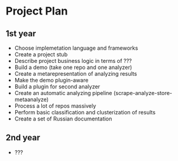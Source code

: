 # Project Plan

## 1st year
* Choose implemetation language and frameworks
* Create a project stub
* Describe project business logic in terms of ???
* Build a demo (take one repo and one analyzer)
* Create a metarepresentation of analyzing results
* Make the demo plugin-aware
* Build a plugin for second analyzer
* Create an automatic analyzing pipeline (scrape-analyze-store-metaanalyze)
* Process a lot of repos massively
* Perform basic classification and clusterization of results 
* Create a set of Russian documentation    

## 2nd year
* ???
